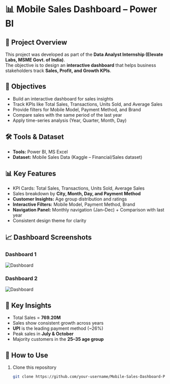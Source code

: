 # 📊 Mobile Sales Dashboard – Power BI

## 📌 Project Overview
This project was developed as part of the **Data Analyst Internship (Elevate Labs, MSME Govt. of India)**.  
The objective is to design an **interactive dashboard** that helps business stakeholders track **Sales, Profit, and Growth KPIs**.

## 🎯 Objectives
- Build an interactive dashboard for sales insights
- Track KPIs like Total Sales, Transactions, Units Sold, and Average Sales
- Provide filters for Mobile Model, Payment Method, and Brand
- Compare sales with the same period of the last year
- Apply time-series analysis (Year, Quarter, Month, Day)

## 🛠 Tools & Dataset
- **Tools:** Power BI, MS Excel  
- **Dataset:** Mobile Sales Data (Kaggle – Financial/Sales dataset)

## 📊 Key Features
- KPI Cards: Total Sales, Transactions, Units Sold, Average Sales
- Sales breakdown by **City, Month, Day, and Payment Method**
- **Customer Insights:** Age group distribution and ratings
- **Interactive Filters:** Mobile Model, Payment Method, Brand
- **Navigation Panel:** Monthly navigation (Jan–Dec) + Comparison with last year
- Consistent design theme for clarity

## 📈 Dashboard Screenshots
### Dashboard 1  
![Dashboard](dashboard_screenshot1.png)

### Dashboard 2  
![Dashboard](dashboard_screenshot2.png)

## 📌 Key Insights
- Total Sales = **769.20M**
- Sales show consistent growth across years
- **UPI** is the leading payment method (~26%)
- Peak sales in **July & October**
- Majority customers in the **25–35 age group**

## 🚀 How to Use
1. Clone this repository  
   ```bash
   git clone https://github.com/your-username/Mobile-Sales-Dashboard-PowerBI.git
